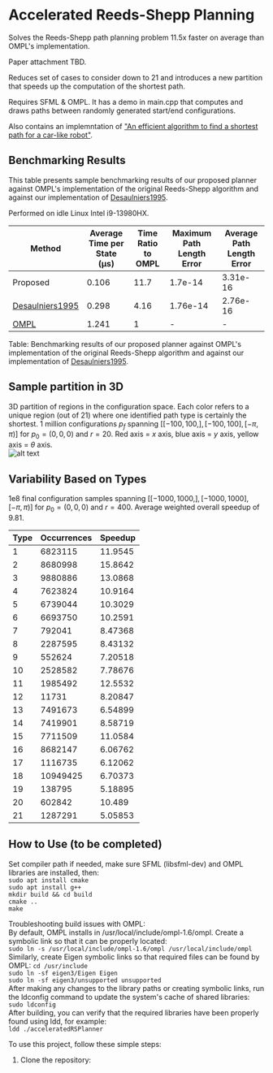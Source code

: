 # Accelerated Reeds-Shepp Planning

Solves the Reeds-Shepp path planning problem 11.5x faster on average than OMPL's implementation. 

Paper attachment TBD.

Reduces set of cases to consider down to 21 and introduces a new partition that speeds up the computation of the shortest path.

Requires SFML & OMPL. It has a demo in main.cpp that computes and draws paths between randomly generated start/end configurations. 

Also contains an implemntation of ["An efficient algorithm to find a shortest path for a car-like robot"]. 

## Benchmarking Results

This table presents sample benchmarking results of our proposed planner against OMPL's implementation of the original Reeds-Shepp algorithm and against our implementation of [Desaulniers1995].

Performed on idle Linux Intel i9-13980HX.

| Method                        | Average Time per State (µs) | Time Ratio to OMPL | Maximum Path Length Error | Average Path Length Error |
|-------------------------------|-----------------------------------------------|--------------------|---------------------------|---------------------------|
| Proposed                      | 0.106                                         | 11.7               | 1.7e-14             | 3.31e-16            |
| [Desaulniers1995]             | 0.298                                         | 4.16               | 1.76e-14            | 2.76e-16            |
| [OMPL]                        | 1.241                                         | 1                  | -                         | -                         |

Table: Benchmarking results of our proposed planner against OMPL's implementation of the original Reeds-Shepp algorithm and against our implementation of [Desaulniers1995].

[Desaulniers1995]: https://ieeexplore.ieee.org/document/478429
[OMPL]: https://ompl.kavrakilab.org/ReedsSheppStateSpace_8cpp_source.html
["An efficient algorithm to find a shortest path for a car-like robot"]: https://ieeexplore.ieee.org/document/478429

## Sample partition in 3D
3D partition of regions in the configuration space. Each color refers to a unique region (out of 21) where one identified path type is certainly the shortest. 1 million configurations $p_{f}$ spanning $\big[ [-100,100,], [-100,100], [-\pi,\pi)\big]$ for $p_{0} = (0,0,0)$ and $r = 20$. Red axis = $x$ axis, blue axis = $y$ axis, yellow axis = $\theta$ axis. <br>
![alt text](https://github.com/IbrahimSquared/accelerated-RS-planner/blob/master/samples/3D_cases_cropped.png) <br>

## Variability Based on Types
1e8 final configuration samples spanning $\big[ [-1000,1000,], [-1000,1000], [-\pi,\pi)\big]$ for $p_{0} = (0,0,0)$ and $r = 400$.
Average weighted overall speedup of 9.81.

Type           | Occurrences | Speedup
---------------|-------------|---------
1              | 6823115     | 11.9545
2              | 8680998     | 15.8642
3              | 9880886     | 13.0868
4              | 7623824     | 10.9164
5              | 6739044     | 10.3029
6              | 6693750     | 10.2591
7              | 792041      | 8.47368
8              | 2287595     | 8.43132
9              | 552624      | 7.20518
10             | 2528582     | 7.78676
11             | 1985492     | 12.5532
12             | 11731       | 8.20847
13             | 7491673     | 6.54899
14             | 7419901     | 8.58719
15             | 7711509     | 11.0584
16             | 8682147     | 6.06762
17             | 1116735     | 6.12062
18             | 10949425    | 6.70373
19             | 138795      | 5.18895
20             | 602842      | 10.489
21             | 1287291     | 5.05853

## How to Use (to be completed)
Set compiler path if needed, make sure SFML (libsfml-dev) and OMPL libraries are installed, then: <br>
``` sudo apt install cmake ``` <br>
``` sudo apt install g++ ``` <br>
``` mkdir build && cd build ``` <br>
``` cmake .. ``` <br>
``` make ```

Troubleshooting build issues with OMPL: <br>
By default, OMPL installs in /usr/local/include/ompl-1.6/ompl. Create a symbolic link so that it can be properly located: <br>
``` sudo ln -s /usr/local/include/ompl-1.6/ompl /usr/local/include/ompl ``` <br>
Similarly, create Eigen symbolic links so that required files can be found by OMPL:
``` cd /usr/include ``` <br>
``` sudo ln -sf eigen3/Eigen Eigen ``` <br>
``` sudo ln -sf eigen3/unsupported unsupported ``` <br>
After making any changes to the library paths or creating symbolic links, run the ldconfig command to update the system's cache of shared libraries: <br>
``` sudo ldconfig ``` <br>
After building, you can verify that the required libraries have been properly found using ldd, for example: <br>
``` ldd ./acceleratedRSPlanner ``` <br>

To use this project, follow these simple steps: <br>

1. Clone the repository:

